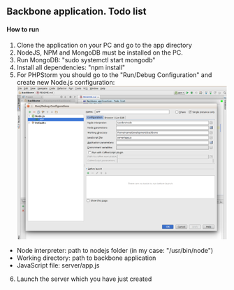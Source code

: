 ## Backbone application. Todo list
#### How to run

1. Clone the application on your PC and go to the app directory
2. NodeJS, NPM and MongoDB must be installed on the PC.
3. Run MongoDB: "sudo systemctl start mongodb"
4. Install all dependencies: "npm install"
5. For PHPStorm you should go to the "Run/Debug Configuration" and create new Node.js configuration:
![alt text](./nodejs_phpstorm_configuration.png "PHPStorm NodeJS Configuration")
* Node interpreter: path to nodejs folder (in my case: "/usr/bin/node")
* Working directory: path to backbone application
* JavaScript file: server/app.js
6. Launch the server which you have just created

<!--Install mongodb and run "sudo systemctl start mongodb"-->
<!--https://www.digitalocean.com/community/tutorials/how-to-install-mongodb-on-ubuntu-16-04-->